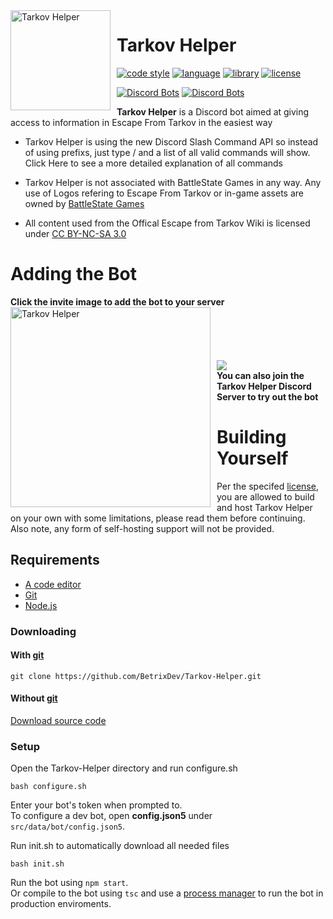 <img width="160" height="160" align="left" style="float: left; margin: 0 10px 0 0;" alt="Tarkov Helper" src="https://raw.githubusercontent.com/Tarkov-Helper/Tarkov-Helper-Assets/main/Media/Logo250x250.png">

# Tarkov Helper

[![code style](https://img.shields.io/badge/code_style-prettier-ff69b4.svg?style=flat)](https://github.com/prettier/prettier)
[![language](https://img.shields.io/badge/language%20-typescript-blue?style=flat)](https://www.typescriptlang.org)
[![library](https://img.shields.io/badge/library-discordx-blue?style=flat)](https://www.npmjs.com/package/discordx)
[![license](https://img.shields.io/github/license/BetrixDev/Tarkov-Helper)](https://github.com/BetrixDev/Tarkov-Helper/blob/master/LICENSE)

[![Discord Bots](https://top.gg/api/widget/status/797600238449590334.svg)](https://top.gg/bot/797600238449590334) [![Discord Bots](https://top.gg/api/widget/servers/797600238449590334.svg)](https://top.gg/bot/797600238449590334)

**Tarkov Helper** is a Discord bot aimed at giving access to information in Escape From Tarkov in the easiest way

-   Tarkov Helper is using the new Discord Slash Command API so instead of using prefixs, just type / and a list of all valid commands will show. Click Here to see a more detailed explanation of all commands

-   Tarkov Helper is not associated with BattleState Games in any way. Any use of Logos refering to Escape From Tarkov or in-game assets are owned by [BattleState Games](https://www.battlestategames.com)

-   All content used from the Offical Escape from Tarkov Wiki is licensed under [CC BY-NC-SA 3.0](https://www.fandom.com/licensing)

# Adding the Bot

**Click the invite image to add the bot to your server**
<br>
[<img width="320" height="" align="left" style="float: left; margin: 0 10px 0 0;" alt="Tarkov Helper" src="https://raw.githubusercontent.com/Tarkov-Helper/Tarkov-Helper-Assets/main/Media/InviteBanner.png">](https://discord.com/api/oauth2/authorize?client_id=797600238449590334&permissions=128&scope=bot%20applications.commands)
<br><br><br><br><br>
[<img src="https://discordapp.com/api/guilds/797601083589001227/widget.png?style=banner2">](https://discord.gg/daTPNWes)
<br>
**You can also join the Tarkov Helper Discord Server to try out the bot**

# Building Yourself

Per the specifed [license](https://github.com/BetrixDev/Tarkov-Helper/blob/master/LICENSE), you are allowed to build and host Tarkov Helper on your own with some limitations, please read them before continuing. Also note, any form of self-hosting support will not be provided.

## **Requirements**

-   [A code editor](https://code.visualstudio.com/download)
-   [Git](https://git-scm.com/downloads)
-   [Node.js](https://nodejs.org/en/)

### **Downloading**

#### With [git](https://git-scm.com/downloads)

    git clone https://github.com/BetrixDev/Tarkov-Helper.git

#### Without [git](https://git-scm.com/downloads)

[Download source code](https://github.com/BetrixDev/Tarkov-Helper/archive/master.zip)

### **Setup**

Open the Tarkov-Helper directory and run configure.sh

    bash configure.sh

Enter your bot's token when prompted to. <br>
To configure a dev bot, open **config.json5** under `src/data/bot/config.json5`.

Run init.sh to automatically download all needed files

    bash init.sh

Run the bot using `npm start`. <br>
Or compile to the bot using `tsc` and use a [process manager](https://www.npmjs.com/package/pm2) to run the bot in production enviroments.
